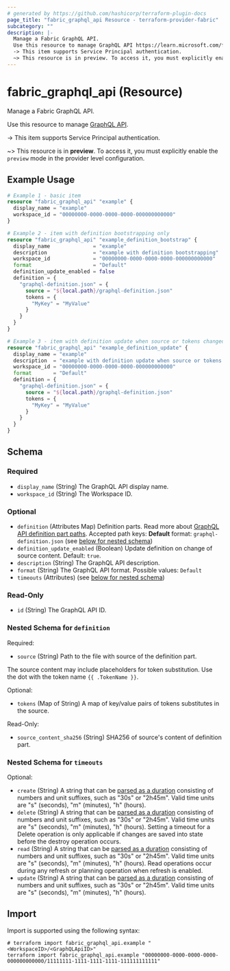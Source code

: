 ```yaml
---
# generated by https://github.com/hashicorp/terraform-plugin-docs
page_title: "fabric_graphql_api Resource - terraform-provider-fabric"
subcategory: ""
description: |-
  Manage a Fabric GraphQL API.
  Use this resource to manage GraphQL API https://learn.microsoft.com/fabric/data-engineering/api-graphql-overview.
  -> This item supports Service Principal authentication.
  ~> This resource is in preview. To access it, you must explicitly enable the preview mode in the provider level configuration.
---
```


# fabric_graphql_api (Resource)

Manage a Fabric GraphQL API.

Use this resource to manage [GraphQL API](https://learn.microsoft.com/fabric/data-engineering/api-graphql-overview).

-> This item supports Service Principal authentication.

~> This resource is in **preview**. To access it, you must explicitly enable the `preview` mode in the provider level configuration.

## Example Usage

```terraform
# Example 1 - basic item
resource "fabric_graphql_api" "example" {
  display_name = "example"
  workspace_id = "00000000-0000-0000-0000-000000000000"
}

# Example 2 - item with definition bootstrapping only
resource "fabric_graphql_api" "example_definition_bootstrap" {
  display_name              = "example"
  description               = "example with definition bootstrapping"
  workspace_id              = "00000000-0000-0000-0000-000000000000"
  format                    = "Default"
  definition_update_enabled = false
  definition = {
    "graphql-definition.json" = {
      source = "${local.path}/graphql-definition.json"
      tokens = {
        "MyKey" = "MyValue"
      }
    }
  }
}

# Example 3 - item with definition update when source or tokens changed
resource "fabric_graphql_api" "example_definition_update" {
  display_name = "example"
  description  = "example with definition update when source or tokens changed"
  workspace_id = "00000000-0000-0000-0000-000000000000"
  format       = "Default"
  definition = {
    "graphql-definition.json" = {
      source = "${local.path}/graphql-definition.json"
      tokens = {
        "MyKey" = "MyValue"
      }
    }
  }
}
```

<!-- schema generated by tfplugindocs -->
## Schema

### Required

- `display_name` (String) The GraphQL API display name.
- `workspace_id` (String) The Workspace ID.

### Optional

- `definition` (Attributes Map) Definition parts. Read more about [GraphQL API definition part paths](https://learn.microsoft.com/rest/api/fabric/articles/item-management/definitions/graphql-api-definition). Accepted path keys: **Default** format: `graphql-definition.json` (see [below for nested schema](#nestedatt--definition))
- `definition_update_enabled` (Boolean) Update definition on change of source content. Default: `true`.
- `description` (String) The GraphQL API description.
- `format` (String) The GraphQL API format. Possible values: `Default`
- `timeouts` (Attributes) (see [below for nested schema](#nestedatt--timeouts))

### Read-Only

- `id` (String) The GraphQL API ID.

<a id="nestedatt--definition"></a>

### Nested Schema for `definition`

Required:

- `source` (String) Path to the file with source of the definition part.

The source content may include placeholders for token substitution. Use the dot with the token name `{{ .TokenName }}`.

Optional:

- `tokens` (Map of String) A map of key/value pairs of tokens substitutes in the source.

Read-Only:

- `source_content_sha256` (String) SHA256 of source's content of definition part.

<a id="nestedatt--timeouts"></a>

### Nested Schema for `timeouts`

Optional:

- `create` (String) A string that can be [parsed as a duration](https://pkg.go.dev/time#ParseDuration) consisting of numbers and unit suffixes, such as "30s" or "2h45m". Valid time units are "s" (seconds), "m" (minutes), "h" (hours).
- `delete` (String) A string that can be [parsed as a duration](https://pkg.go.dev/time#ParseDuration) consisting of numbers and unit suffixes, such as "30s" or "2h45m". Valid time units are "s" (seconds), "m" (minutes), "h" (hours). Setting a timeout for a Delete operation is only applicable if changes are saved into state before the destroy operation occurs.
- `read` (String) A string that can be [parsed as a duration](https://pkg.go.dev/time#ParseDuration) consisting of numbers and unit suffixes, such as "30s" or "2h45m". Valid time units are "s" (seconds), "m" (minutes), "h" (hours). Read operations occur during any refresh or planning operation when refresh is enabled.
- `update` (String) A string that can be [parsed as a duration](https://pkg.go.dev/time#ParseDuration) consisting of numbers and unit suffixes, such as "30s" or "2h45m". Valid time units are "s" (seconds), "m" (minutes), "h" (hours).

## Import

Import is supported using the following syntax:

```shell
# terraform import fabric_graphql_api.example "<WorkspaceID>/<GraphQLApiID>"
terraform import fabric_graphql_api.example "00000000-0000-0000-0000-000000000000/11111111-1111-1111-1111-111111111111"
```
